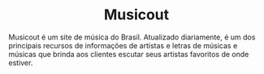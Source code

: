 <h1 align="center">Musicout</h1
<p align="center">Musicout é um site de música do Brasil. Atualizado diariamente, é um dos principais recursos de informações de artistas e letras de músicas e músicas que brinda aos clientes escutar seus artistas favoritos de onde estiver.</p>
